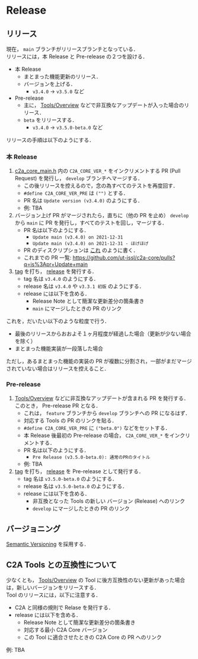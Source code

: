 # Release

## リリース
現在， `main` ブランチがリリースブランチとなっている．  
リリースには，本 Release と Pre-release の２つを設ける．

- 本 Release
  - まとまった機能更新のリリース．
  - バージョンを上げる．
	- `v3.4.0` → `v3.5.0` など
- Pre-release
	- 主に， [Tools/Overview](../Tools/overview.md) などで非互換なアップデートが入った場合のリリース．
	- `beta` をリリースする．
		- `v3.4.0` → `v3.5.0-beta.0` など

リリースの手順は以下のようにする．

### 本 Release

1. [c2a_core_main.h](https://github.com/ut-issl/c2a-core/blob/develop/c2a_core_main.h) 内の `C2A_CORE_VER_*` をインクリメントする PR (Pull Request) を発行し， `develop` ブランチへマージする．
	- この後リリースを控えるので，念の為すべてのテストを再度回す．
	- `#define C2A_CORE_VER_PRE` は `("")` とする．
	- PR 名は `Update version (v3.4.0)` のようにする．
	- 例: TBA
1. バージョン上げ PR がマージされたら，直ちに（他の PR を止め） `develop` から `main` に PR を発行し，すべてのテストを回し，マージする．
	- PR 名は以下のようにする．
		- `Update main (v3.4.0) on 2021-12-31`
		- `Update main (v3.4.0) on 2021-12-31 - ほげほげ`
	- PR のディスクリプションは [これ](https://github.com/ut-issl/c2a-core/pull/151) のように書く．
	- これまでの PR 一覧: https://github.com/ut-issl/c2a-core/pulls?q=is%3Apr+Update+main
1. [tag](https://github.com/ut-issl/c2a-core/tags) を打ち， [release](https://github.com/ut-issl/c2a-core/releases) を発行する．
	- tag 名は `v3.4.0` のようにする．
	- release 名は `v3.4.0` や `v3.3.1 初版` のようにする．
	- release には以下を含める．
		- Release Note として簡潔な更新差分の箇条書き
		- `main` にマージしたときの PR のリンク


これを，だいたい以下のような粒度で行う．

- 最後のリリースからおおよそ１ヶ月程度が経過した場合（更新が少ない場合を除く）
- まとまった機能実装が一段落した場合

ただし，あるまとまった機能の実装の PR が複数に分割され，一部がまだマージされていない場合はリリースを控えること．

### Pre-release
1.  [Tools/Overview](../Tools/overview.md) などに非互換なアップデートが含まれる PR を発行する．このとき， Pre-release PR となる．
	- これは， `feature` ブランチから `develop` ブランチへの PR になるはず．
	- 対応する Tools の PR のリンクを貼る．
	- `#define C2A_CORE_VER_PRE` に `("beta.0")` などをセットする．
	- 本 Release 後最初の Pre-release の場合， `C2A_CORE_VER_*` をインクリメントする．
	- PR 名は以下のようにする．
		- `Pre Release (v3.5.0-beta.0): 通常のPRのタイトル`
	- 例: TBA
1. [tag](https://github.com/ut-issl/c2a-core/tags) を打ち， [release](https://github.com/ut-issl/c2a-core/releases) を Pre-release として発行する．
	- tag 名は `v3.5.0-beta.0` のようにする．
	- release 名は `v3.5.0-beta.0` のようにする．
	- release には以下を含める．
		- 非互換となった Tools の新しい バージョン (Release) へのリンク
		- `develop` にマージしたときの PR のリンク


## バージョニング
[Semantic Versioning](https://semver.org) を採用する．


## C2A Tools との互換性について
少なくとも， [Tools/Overview](../Tools/overview.md) の Tool に後方互換性のない更新があった場合は，新しいバージョンをリリースする．  
Tool のリリースには，以下に注意する．

- C2A と同様の規則で Relase を発行する．
- release には以下を含める．
	- Release Note として簡潔な更新差分の箇条書き
	- 対応する最小 C2A Core バージョン
	- この Tool に適合させたときの C2A Core の PR へのリンク

例: TBA

